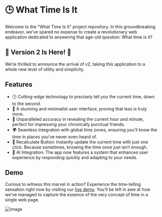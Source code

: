 # 🕒 What Time Is It

Welcome to the "What Time Is It" project repository. In this groundbreaking endeavor, we've spared no expense to create a revolutionary web application dedicated to answering that age-old question: What time is it?

## 🎉 Version 2 Is Here! 🎉
We’re thrilled to announce the arrival of v2, taking this application to a whole new level of utility and simplicity.

## Features

- 🕒 Cutting-edge technology to precisely tell you the current time, down to the second.  
- 🎨 A stunning and minimalist user interface, proving that less is truly more.  
- 📅 Unparalleled accuracy in revealing the current hour and minute, perfect for impressing your chronically punctual friends.  
- 🌍 Seamless integration with global time zones, ensuring you'll know the time in places you've never even heard of.  
- 🔄 Recalculate Button: Instantly update the current time with just one click. Because sometimes, knowing the time once just isn’t enough.  
- 🤖 AI Integration: The app now features a system that enhances user experience by responding quickly and adapting to your needs.  

## Demo

Curious to witness this marvel in action? Experience the time-telling sensation right now by visiting our [live demo](https://whattimeisit.surge.sh/). You'll be left in awe at how we've managed to capture the essence of the very concept of time in a single web page.

![image](https://github.com/user-attachments/assets/ff032283-b6ae-4843-8f01-85cce42ad1ca)
